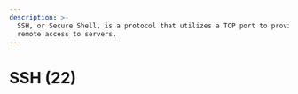 ```yaml
---
description: >-
  SSH, or Secure Shell, is a protocol that utilizes a TCP port to provide secure
  remote access to servers.
---
```


# SSH (22)


